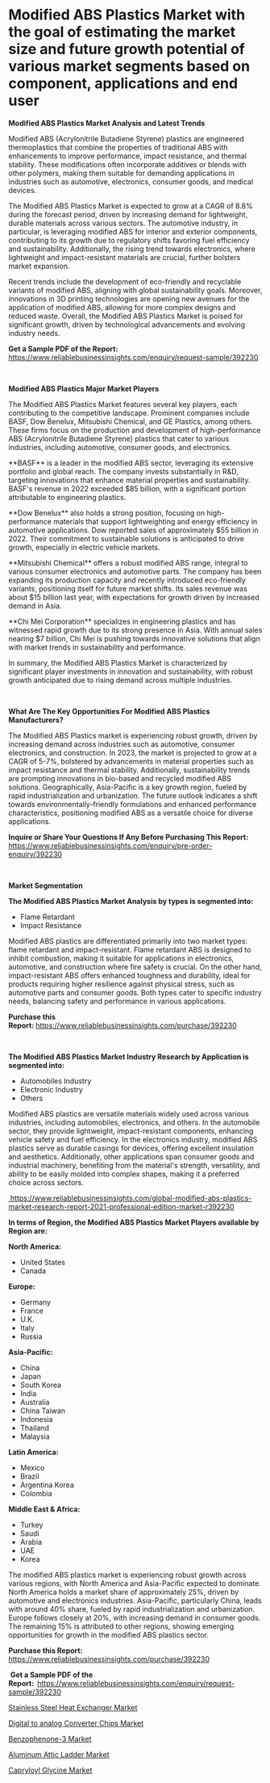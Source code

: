 <p><h1>Modified ABS Plastics Market with the goal of estimating the market size and future growth potential of various market segments based on component, applications and end user</h1></p><p><strong>Modified ABS Plastics Market Analysis and Latest Trends</strong></p>
<p><p>Modified ABS (Acrylonitrile Butadiene Styrene) plastics are engineered thermoplastics that combine the properties of traditional ABS with enhancements to improve performance, impact resistance, and thermal stability. These modifications often incorporate additives or blends with other polymers, making them suitable for demanding applications in industries such as automotive, electronics, consumer goods, and medical devices.</p><p>The Modified ABS Plastics Market is expected to grow at a CAGR of 8.8% during the forecast period, driven by increasing demand for lightweight, durable materials across various sectors. The automotive industry, in particular, is leveraging modified ABS for interior and exterior components, contributing to its growth due to regulatory shifts favoring fuel efficiency and sustainability. Additionally, the rising trend towards electronics, where lightweight and impact-resistant materials are crucial, further bolsters market expansion. </p><p>Recent trends include the development of eco-friendly and recyclable variants of modified ABS, aligning with global sustainability goals. Moreover, innovations in 3D printing technologies are opening new avenues for the application of modified ABS, allowing for more complex designs and reduced waste. Overall, the Modified ABS Plastics Market is poised for significant growth, driven by technological advancements and evolving industry needs.</p></p>
<p><strong>Get a Sample PDF of the Report:&nbsp;</strong> <a href="https://www.reliablebusinessinsights.com/enquiry/request-sample/392230?utm_campaign=63&utm_medium=2&utm_source=Github&utm_content=ia&utm_term=26102024&utm_id=modified-abs-plastics">https://www.reliablebusinessinsights.com/enquiry/request-sample/392230</a></p>
<p>&nbsp;</p>
<p><strong>Modified ABS Plastics Major Market Players</strong></p>
<p><p>The Modified ABS Plastics Market features several key players, each contributing to the competitive landscape. Prominent companies include BASF, Dow Benelux, Mitsubishi Chemical, and GE Plastics, among others. These firms focus on the production and development of high-performance ABS (Acrylonitrile Butadiene Styrene) plastics that cater to various industries, including automotive, consumer goods, and electronics.</p><p>**BASF** is a leader in the modified ABS sector, leveraging its extensive portfolio and global reach. The company invests substantially in R&D, targeting innovations that enhance material properties and sustainability. BASF's revenue in 2022 exceeded $85 billion, with a significant portion attributable to engineering plastics.</p><p>**Dow Benelux** also holds a strong position, focusing on high-performance materials that support lightweighting and energy efficiency in automotive applications. Dow reported sales of approximately $55 billion in 2022. Their commitment to sustainable solutions is anticipated to drive growth, especially in electric vehicle markets.</p><p>**Mitsubishi Chemical** offers a robust modified ABS range, integral to various consumer electronics and automotive parts. The company has been expanding its production capacity and recently introduced eco-friendly variants, positioning itself for future market shifts. Its sales revenue was about $15 billion last year, with expectations for growth driven by increased demand in Asia.</p><p>**Chi Mei Corporation** specializes in engineering plastics and has witnessed rapid growth due to its strong presence in Asia. With annual sales nearing $7 billion, Chi Mei is pushing towards innovative solutions that align with market trends in sustainability and performance.</p><p>In summary, the Modified ABS Plastics Market is characterized by significant player investments in innovation and sustainability, with robust growth anticipated due to rising demand across multiple industries.</p></p>
<p>&nbsp;</p>
<p><strong>What Are The Key Opportunities For Modified ABS Plastics Manufacturers?</strong></p>
<p><p>The Modified ABS Plastics market is experiencing robust growth, driven by increasing demand across industries such as automotive, consumer electronics, and construction. In 2023, the market is projected to grow at a CAGR of 5-7%, bolstered by advancements in material properties such as impact resistance and thermal stability. Additionally, sustainability trends are prompting innovations in bio-based and recycled modified ABS solutions. Geographically, Asia-Pacific is a key growth region, fueled by rapid industrialization and urbanization. The future outlook indicates a shift towards environmentally-friendly formulations and enhanced performance characteristics, positioning modified ABS as a versatile choice for diverse applications.</p></p>
<p><strong>Inquire or Share Your Questions If Any Before Purchasing This Report:</strong> <a href="https://www.reliablebusinessinsights.com/enquiry/pre-order-enquiry/392230?utm_campaign=63&utm_medium=2&utm_source=Github&utm_content=ia&utm_term=26102024&utm_id=modified-abs-plastics">https://www.reliablebusinessinsights.com/enquiry/pre-order-enquiry/392230</a></p>
<p>&nbsp;</p>
<p><strong>Market Segmentation</strong></p>
<p><strong>The Modified ABS Plastics Market Analysis by types is segmented into:</strong></p>
<p><ul><li>Flame Retardant</li><li>Impact Resistance</li></ul></p>
<p><p>Modified ABS plastics are differentiated primarily into two market types: flame retardant and impact-resistant. Flame retardant ABS is designed to inhibit combustion, making it suitable for applications in electronics, automotive, and construction where fire safety is crucial. On the other hand, impact-resistant ABS offers enhanced toughness and durability, ideal for products requiring higher resilience against physical stress, such as automotive parts and consumer goods. Both types cater to specific industry needs, balancing safety and performance in various applications.</p></p>
<p><strong>Purchase this Report:&nbsp;</strong><a href="https://www.reliablebusinessinsights.com/purchase/392230?utm_campaign=63&utm_medium=2&utm_source=Github&utm_content=ia&utm_term=26102024&utm_id=modified-abs-plastics">https://www.reliablebusinessinsights.com/purchase/392230</a></p>
<p>&nbsp;</p>
<p><strong>The Modified ABS Plastics Market Industry Research by Application is segmented into:</strong></p>
<p><ul><li>Automobiles Industry</li><li>Electronic Industry</li><li>Others</li></ul></p>
<p><p>Modified ABS plastics are versatile materials widely used across various industries, including automobiles, electronics, and others. In the automobile sector, they provide lightweight, impact-resistant components, enhancing vehicle safety and fuel efficiency. In the electronics industry, modified ABS plastics serve as durable casings for devices, offering excellent insulation and aesthetics. Additionally, other applications span consumer goods and industrial machinery, benefiting from the material's strength, versatility, and ability to be easily molded into complex shapes, making it a preferred choice across sectors.</p></p>
<p><a href="https://www.reliablebusinessinsights.com/global-modified-abs-plastics-market-research-report-2021-professional-edition-market-r392230?utm_campaign=63&utm_medium=2&utm_source=Github&utm_content=ia&utm_term=26102024&utm_id=modified-abs-plastics">&nbsp;https://www.reliablebusinessinsights.com/global-modified-abs-plastics-market-research-report-2021-professional-edition-market-r392230</a></p>
<p><strong>In terms of Region, the Modified ABS Plastics Market Players available by Region are:</strong></p>
<p>
    <p> <strong> North America: </strong>
        <ul>
            <li>United States</li>
            <li>Canada</li>
        </ul>
        </p> 
    <p> <strong> Europe: </strong>
        <ul>
            <li>Germany</li>
            <li>France</li>
            <li>U.K.</li>
            <li>Italy</li>
            <li>Russia</li>
        </ul>
        </p> 
    <p> <strong> Asia-Pacific: </strong>
        <ul>
            <li>China</li>
            <li>Japan</li>
            <li>South Korea</li>
            <li>India</li>
            <li>Australia</li>
            <li>China Taiwan</li>
            <li>Indonesia</li>
            <li>Thailand</li>
            <li>Malaysia</li>
        </ul>
        </p> 
    <p> <strong> Latin America: </strong>
        <ul>
            <li>Mexico</li>
            <li>Brazil</li>
            <li>Argentina Korea</li>
            <li>Colombia</li>
        </ul>
        </p> 
    <p> <strong> Middle East & Africa: </strong>
        <ul>
            <li>Turkey</li>
            <li>Saudi</li>
            <li>Arabia</li>
            <li>UAE</li>
            <li>Korea</li>
        </ul>
    </p>
    </p>
<p><p>The modified ABS plastics market is experiencing robust growth across various regions, with North America and Asia-Pacific expected to dominate. North America holds a market share of approximately 25%, driven by automotive and electronics industries. Asia-Pacific, particularly China, leads with around 40% share, fueled by rapid industrialization and urbanization. Europe follows closely at 20%, with increasing demand in consumer goods. The remaining 15% is attributed to other regions, showing emerging opportunities for growth in the modified ABS plastics sector.</p></p>
<p><strong>Purchase this Report: </strong><a href="https://www.reliablebusinessinsights.com/purchase/392230?utm_campaign=63&utm_medium=2&utm_source=Github&utm_content=ia&utm_term=26102024&utm_id=modified-abs-plastics">https://www.reliablebusinessinsights.com/purchase/392230</a></p>
<p>&nbsp;<strong>Get a Sample PDF of the Report:&nbsp;&nbsp;</strong><a href="https://www.reliablebusinessinsights.com/enquiry/request-sample/392230?utm_campaign=63&utm_medium=2&utm_source=Github&utm_content=ia&utm_term=26102024&utm_id=modified-abs-plastics">https://www.reliablebusinessinsights.com/enquiry/request-sample/392230</a></p>
<p><strong></strong></p>
<p><p><a href="https://issuu.com/reportprime-2/docs/stainless-steel-heat-exchanger-mark_444d2e98dc03c9?utm_campaign=63&utm_medium=2&utm_source=Github&utm_content=ia&utm_term=26102024&utm_id=modified-abs-plastics">Stainless Steel Heat Exchanger Market</a></p><p><a href="https://www.linkedin.com/pulse/digital-analog-converter-chips-market-overview-regional-outlook-joa4f?utm_campaign=63&utm_medium=2&utm_source=Github&utm_content=ia&utm_term=26102024&utm_id=modified-abs-plastics">Digital to analog Converter Chips Market</a></p><p><a href="https://github.com/kimhelmer83/Market-Research-Report-List-1/blob/main/benzophenone-3-market.md?utm_campaign=63&utm_medium=2&utm_source=Github&utm_content=ia&utm_term=26102024&utm_id=modified-abs-plastics">Benzophenone-3 Market</a></p><p><a href="https://issuu.com/reportprime-2/docs/aluminum-attic-ladder-market-size-2_9d2216d267c178?utm_campaign=63&utm_medium=2&utm_source=Github&utm_content=ia&utm_term=26102024&utm_id=modified-abs-plastics">Aluminum Attic Ladder Market</a></p><p><a href="https://github.com/maq4brod/Market-Research-Report-List-1/blob/main/capryloyl-glycine-market.md?utm_campaign=63&utm_medium=2&utm_source=Github&utm_content=ia&utm_term=26102024&utm_id=modified-abs-plastics">Capryloyl Glycine Market</a></p></p>